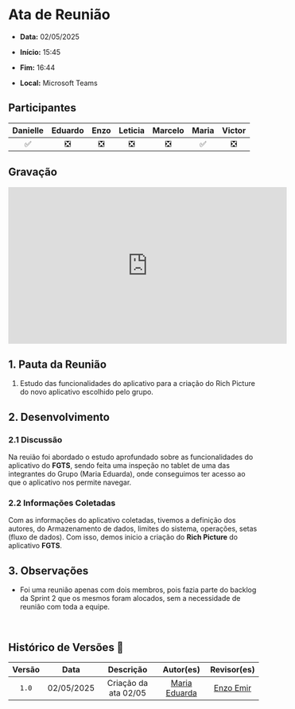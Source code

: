 # Ata de Reunião 

- **Data:** 02/05/2025

- **Início:** 15:45

- **Fim:** 16:44

- **Local:** Microsoft Teams

## Participantes

| Danielle | Eduardo | Enzo | Leticia | Marcelo | Maria | Victor |
| :-: | :-: | :-: | :-: | :-: | :-: | :-: |
| ✅ | ❎ | ❎ | ❎ | ❎ | ✅ | ❎ |

## Gravação

<p style="text-align: center">
<iframe width="560" height="315" src="https://www.youtube.com/embed/SQV-0J6bY6E?si=KJyQ98UVueb_5xyl" title="YouTube video player" frameborder="0" allow="accelerometer; autoplay; clipboard-write; encrypted-media; gyroscope; picture-in-picture; web-share" referrerpolicy="strict-origin-when-cross-origin" allowfullscreen></iframe>
</p>

## 1. Pauta da Reunião

1. Estudo das funcionalidades do aplicativo para a criação do Rich Picture do novo aplicativo escolhido pelo grupo.


## 2. Desenvolvimento

### 2.1 Discussão

Na reuião foi abordado o estudo aprofundado sobre as funcionalidades do aplicativo do **FGTS**, sendo feita uma inspeção no tablet de uma das integrantes do Grupo (Maria Eduarda), onde conseguimos ter acesso ao que o aplicativo nos permite navegar.

### 2.2 Informações Coletadas

Com as informações do aplicativo coletadas, tivemos a definição dos autores, do Armazenamento de dados, limites do sistema, operações, setas (fluxo de dados). Com isso, demos inicio a criação do **Rich Picture** do aplicativo **FGTS**.


## 3. Observações

- Foi uma reunião apenas com dois membros, pois fazia parte do backlog da Sprint 2 que os mesmos foram alocados, sem a necessidade de reunião com toda a equipe.

<br>

## Histórico de Versões 📅

| Versão | Data | Descrição | Autor(es) | Revisor(es) |
| :-: | :-: | :-: | :-: | :-: |
| `1.0`  | 02/05/2025 | Criação da ata 02/05 | [Maria Eduarda](https://github.com/dudaa28) | [Enzo Emir](https://github.com/EnzoEmir) |

